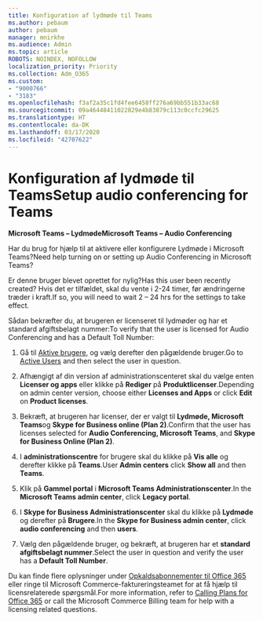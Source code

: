 ```yaml
---
title: Konfiguration af lydmøde til Teams
ms.author: pebaum
author: pebaum
manager: mnirkhe
ms.audience: Admin
ms.topic: article
ROBOTS: NOINDEX, NOFOLLOW
localization_priority: Priority
ms.collection: Adm_O365
ms.custom:
- "9000766"
- "3183"
ms.openlocfilehash: f3af2a35c1fd4fee6458ff276a69bb551b33ac68
ms.sourcegitcommit: 09a46448411022829e4b83879c113c0ccfc29625
ms.translationtype: HT
ms.contentlocale: da-DK
ms.lasthandoff: 03/17/2020
ms.locfileid: "42707622"
---
```

# <a name="setup-audio-conferencing-for-teams"></a><span data-ttu-id="93b94-102">Konfiguration af lydmøde til Teams</span><span class="sxs-lookup"><span data-stu-id="93b94-102">Setup audio conferencing for Teams</span></span>

<span data-ttu-id="93b94-103">**Microsoft Teams – Lydmøde**</span><span class="sxs-lookup"><span data-stu-id="93b94-103">**Microsoft Teams – Audio Conferencing**</span></span>

<span data-ttu-id="93b94-104">Har du brug for hjælp til at aktivere eller konfigurere Lydmøde i Microsoft Teams?</span><span class="sxs-lookup"><span data-stu-id="93b94-104">Need help turning on or setting up Audio Conferencing in Microsoft Teams?</span></span>

<span data-ttu-id="93b94-105">Er denne bruger blevet oprettet for nylig?</span><span class="sxs-lookup"><span data-stu-id="93b94-105">Has this user been recently created?</span></span>  <span data-ttu-id="93b94-106">Hvis det er tilfældet, skal du vente i 2-24 timer, før ændringerne træder i kraft.</span><span class="sxs-lookup"><span data-stu-id="93b94-106">If so, you will need to wait 2 – 24 hrs for the settings to take effect.</span></span>

<span data-ttu-id="93b94-107">Sådan bekræfter du, at brugeren er licenseret til lydmøder og har et standard afgiftsbelagt nummer:</span><span class="sxs-lookup"><span data-stu-id="93b94-107">To verify that the user is licensed for Audio Conferencing and has a Default Toll Number:</span></span>

1. <span data-ttu-id="93b94-108">Gå til [Aktive brugere](https://admin.microsoft.com/Adminportal/Home?source=applauncher#/users), og vælg derefter den pågældende bruger.</span><span class="sxs-lookup"><span data-stu-id="93b94-108">Go to [Active Users](https://admin.microsoft.com/Adminportal/Home?source=applauncher#/users) and then select the user in question.</span></span>

2. <span data-ttu-id="93b94-109">Afhængigt af din version af administrationscenteret skal du vælge enten **Licenser og apps** eller klikke på **Rediger** på **Produktlicenser**.</span><span class="sxs-lookup"><span data-stu-id="93b94-109">Depending on admin center version, choose either **Licenses and Apps** or click **Edit** on **Product licenses**.</span></span>

3. <span data-ttu-id="93b94-110">Bekræft, at brugeren har licenser, der er valgt til **Lydmøde, Microsoft Teams**og **Skype for Business online (Plan 2)**.</span><span class="sxs-lookup"><span data-stu-id="93b94-110">Confirm that the user has licenses selected for **Audio Conferencing, Microsoft Teams**, and **Skype for Business Online (Plan 2)**.</span></span>

4. <span data-ttu-id="93b94-111">I **administrationscentre** for brugere skal du klikke på **Vis alle** og derefter klikke på **Teams**.</span><span class="sxs-lookup"><span data-stu-id="93b94-111">User **Admin centers** click **Show all** and then **Teams**.</span></span>

5. <span data-ttu-id="93b94-112">Klik på **Gammel portal** i **Microsoft Teams Administrationscenter**.</span><span class="sxs-lookup"><span data-stu-id="93b94-112">In the **Microsoft Teams admin center**, click **Legacy portal**.</span></span>

6. <span data-ttu-id="93b94-113">I **Skype for Business Administrationscenter** skal du klikke på **Lydmøde** og derefter på **Brugere**.</span><span class="sxs-lookup"><span data-stu-id="93b94-113">In the **Skype for Business admin center**, click **audio conferencing** and then **users**.</span></span>

7. <span data-ttu-id="93b94-114">Vælg den pågældende bruger, og bekræft, at brugeren har et **standard afgiftsbelagt nummer**.</span><span class="sxs-lookup"><span data-stu-id="93b94-114">Select the user in question and verify the user has a **Default Toll Number**.</span></span>

<span data-ttu-id="93b94-115">Du kan finde flere oplysninger under [Opkaldsabonnementer til Office 365](https://docs.microsoft.com/microsoftteams/calling-plans-for-office-365) eller ringe til Microsoft Commerce-faktureringsteamet for at få hjælp til licensrelaterede spørgsmål.</span><span class="sxs-lookup"><span data-stu-id="93b94-115">For more information, refer to [Calling Plans for Office 365](https://docs.microsoft.com/microsoftteams/calling-plans-for-office-365) or call the Microsoft Commerce Billing team for help with a licensing related questions.</span></span>